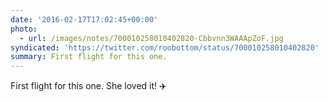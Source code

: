 ```yaml
---
date: '2016-02-17T17:02:45+00:00'
photo:
  - url: /images/notes/700010258010402820-Cbbvnn3WAAApZoF.jpg
syndicated: 'https://twitter.com/roobottom/status/700010258010402820'
summary: First flight for this one.
---
```

First flight for this one. She loved it! ✈️ 
